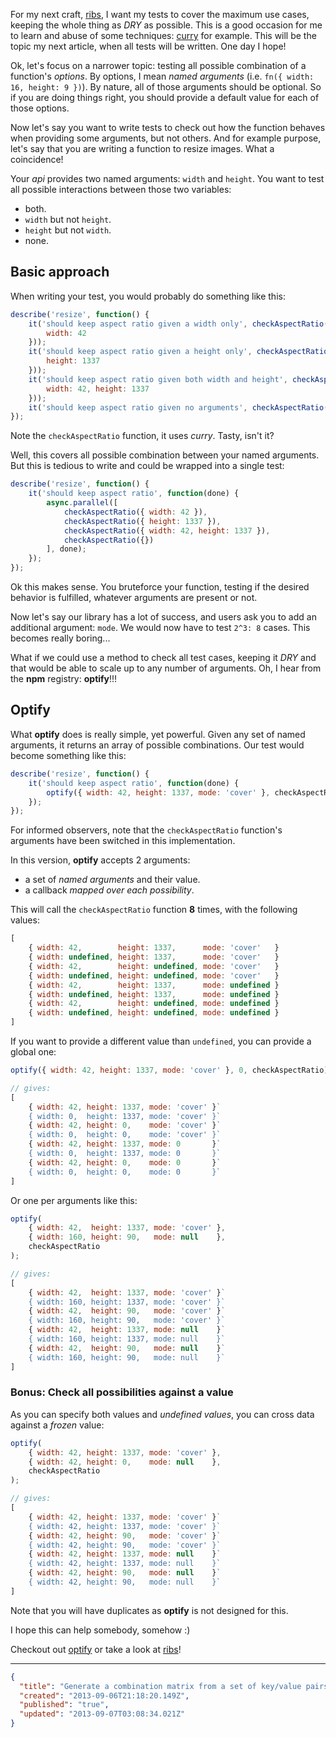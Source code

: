 For my next craft, [ribs], I want my tests to cover the maximum use cases, keeping the whole thing as *DRY* as possible. This is a good occasion for me to learn and abuse of some techniques: [curry] for example. This will be the topic my next article, when all tests will be written. One day I hope!

Ok, let's focus on a narrower topic: testing all possible combination of a function's *options*. By options, I mean *named arguments* (i.e. `fn({ width: 16, height: 9 })`). By nature, all of those arguments should be optional. So if you are doing things right, you should provide a default value for each of those options.

Now let's say you want to write tests to check out how the function behaves when providing some arguments, but not others. And for example purpose, let's say that you are writing a function to resize images. What a coincidence!

Your *api* provides two named arguments: `width` and `height`. You want to test all possible interactions between those two variables:

 - both.
 - `width` but not `height`.
 - `height` but not `width`.
 - none.

## Basic approach
 
When writing your test, you would probably do something like this:

```javascript
describe('resize', function() {
	it('should keep aspect ratio given a width only', checkAspectRatio({
		width: 42
	}));
    it('should keep aspect ratio given a height only', checkAspectRatio({
        height: 1337
    }));
    it('should keep aspect ratio given both width and height', checkAspectRatio({
        width: 42, height: 1337
    }));
    it('should keep aspect ratio given no arguments', checkAspectRatio({}));
});
```

Note the `checkAspectRatio` function, it uses *curry*. Tasty, isn't it?

Well, this covers all possible combination between your named arguments. But this is tedious to write and could be wrapped into a single test:

```javascript
describe('resize', function() {
	it('should keep aspect ratio', function(done) {
    	async.parallel([
        	checkAspectRatio({ width: 42 }),
            checkAspectRatio({ height: 1337 }),
            checkAspectRatio({ width: 42, height: 1337 }),
            checkAspectRatio({})
        ], done);
    });
});
```

Ok this makes sense. You bruteforce your function, testing if the desired behavior is fulfilled, whatever arguments are present or not.

Now let's say our library has a lot of success, and users ask you to add an additional argument: `mode`. We would now have to test `2^3: 8` cases. This becomes really boring...

What if we could use a method to check all test cases, keeping it *DRY* and that would be able to scale up to any number of arguments. Oh, I hear from the **npm** registry: **optify**!!!

## Optify

What **optify** does is really simple, yet powerful. Given any set of named arguments, it returns an array of possible combinations.
Our test would become something like this:

```javascript
describe('resize', function() {
	it('should keep aspect ratio', function(done) {
    	optify({ width: 42, height: 1337, mode: 'cover' }, checkAspectRatio);
    });
});
```

For informed observers, note that the `checkAspectRatio` function's arguments have been switched in this implementation.

In this version, **optify** accepts 2 arguments:

 - a set of *named arguments* and their value.
 - a callback *mapped over each possibility*.

This will call the `checkAspectRatio` function **8** times, with the following values:
```javascript
[
	{ width: 42,        height: 1337,      mode: 'cover'   }
	{ width: undefined, height: 1337,      mode: 'cover'   }
	{ width: 42,        height: undefined, mode: 'cover'   }
	{ width: undefined, height: undefined, mode: 'cover'   }
	{ width: 42,        height: 1337,      mode: undefined }
	{ width: undefined, height: 1337,      mode: undefined }
	{ width: 42,        height: undefined, mode: undefined }
	{ width: undefined, height: undefined, mode: undefined }
]
```

If you want to provide a different value than `undefined`, you can provide a global one:

```javascript
optify({ width: 42, height: 1337, mode: 'cover' }, 0, checkAspectRatio);

// gives:
[
	{ width: 42, height: 1337, mode: 'cover' }`
	{ width: 0,  height: 1337, mode: 'cover' }`
	{ width: 42, height: 0,    mode: 'cover' }`
	{ width: 0,  height: 0,    mode: 'cover' }`
	{ width: 42, height: 1337, mode: 0       }`
	{ width: 0,  height: 1337, mode: 0       }`
	{ width: 42, height: 0,    mode: 0       }`
	{ width: 0,  height: 0,    mode: 0       }`
]
```

Or one per arguments like this:

```javascript
optify(
	{ width: 42,  height: 1337, mode: 'cover' },
    { width: 160, height: 90,   mode: null    },
    checkAspectRatio
);

// gives:
[
	{ width: 42,  height: 1337, mode: 'cover' }`
	{ width: 160, height: 1337, mode: 'cover' }`
	{ width: 42,  height: 90,   mode: 'cover' }`
	{ width: 160, height: 90,   mode: 'cover' }`
	{ width: 42,  height: 1337, mode: null    }`
	{ width: 160, height: 1337, mode: null    }`
	{ width: 42,  height: 90,   mode: null    }`
	{ width: 160, height: 90,   mode: null    }`
]
```

### Bonus: Check all possibilities against a value

As you can specify both values and *undefined values*, you can cross data against a *frozen* value:

```javascript
optify(
	{ width: 42, height: 1337, mode: 'cover' },
    { width: 42, height: 0,    mode: null    },
    checkAspectRatio
);

// gives:
[
	{ width: 42, height: 1337, mode: 'cover' }`
	{ width: 42, height: 1337, mode: 'cover' }`
	{ width: 42, height: 90,   mode: 'cover' }`
	{ width: 42, height: 90,   mode: 'cover' }`
	{ width: 42, height: 1337, mode: null    }`
	{ width: 42, height: 1337, mode: null    }`
	{ width: 42, height: 90,   mode: null    }`
	{ width: 42, height: 90,   mode: null    }`
]
```

Note that you will have duplicates as **optify** is not designed for this.

I hope this can help somebody, somehow :)

Checkout out [optify] or take a look at [ribs]!

[ribs]: https://github.com/ngryman/ribs
[optify]: https://github.com/ngryman/optify
[curry]: http://hughfdjackson.com/javascript/2013/07/06/why-curry-helps

---
```json
{
  "title": "Generate a combination matrix from a set of key/value pairs",
  "created": "2013-09-06T21:18:20.149Z",
  "published": "true",
  "updated": "2013-09-07T03:08:34.021Z"
}
```
